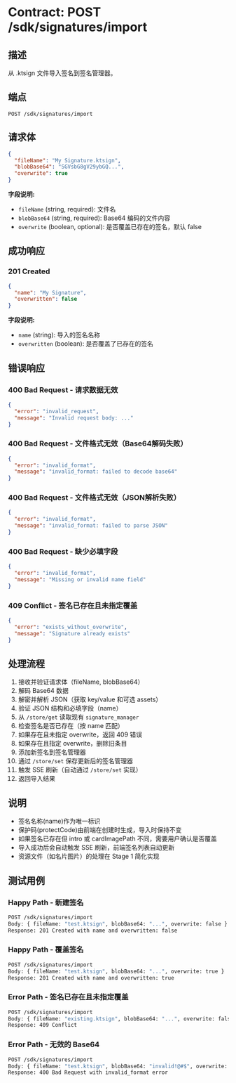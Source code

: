 # Contract: POST /sdk/signatures/import

## 描述
从 .ktsign 文件导入签名到签名管理器。

## 端点
`POST /sdk/signatures/import`

## 请求体
```json
{
  "fileName": "My Signature.ktsign",
  "blobBase64": "SGVsbG8gV29ybGQ...",
  "overwrite": true
}
```

**字段说明:**
- `fileName` (string, required): 文件名
- `blobBase64` (string, required): Base64 编码的文件内容
- `overwrite` (boolean, optional): 是否覆盖已存在的签名，默认 false

## 成功响应

### 201 Created
```json
{
  "name": "My Signature",
  "overwritten": false
}
```

**字段说明:**
- `name` (string): 导入的签名名称
- `overwritten` (boolean): 是否覆盖了已存在的签名

## 错误响应

### 400 Bad Request - 请求数据无效
```json
{
  "error": "invalid_request",
  "message": "Invalid request body: ..."
}
```

### 400 Bad Request - 文件格式无效（Base64解码失败）
```json
{
  "error": "invalid_format",
  "message": "invalid_format: failed to decode base64"
}
```

### 400 Bad Request - 文件格式无效（JSON解析失败）
```json
{
  "error": "invalid_format",
  "message": "invalid_format: failed to parse JSON"
}
```

### 400 Bad Request - 缺少必填字段
```json
{
  "error": "invalid_format",
  "message": "Missing or invalid name field"
}
```

### 409 Conflict - 签名已存在且未指定覆盖
```json
{
  "error": "exists_without_overwrite",
  "message": "Signature already exists"
}
```

## 处理流程

1. 接收并验证请求体（fileName, blobBase64）
2. 解码 Base64 数据
3. 解密并解析 JSON（获取 key/value 和可选 assets）
4. 验证 JSON 结构和必填字段（name）
5. 从 `/store/get` 读取现有 `signature_manager`
6. 检查签名是否已存在（按 name 匹配）
7. 如果存在且未指定 overwrite，返回 409 错误
8. 如果存在且指定 overwrite，删除旧条目
9. 添加新签名到签名管理器
10. 通过 `/store/set` 保存更新后的签名管理器
11. 触发 SSE 刷新（自动通过 `/store/set` 实现）
12. 返回导入结果

## 说明

- 签名名称(name)作为唯一标识
- 保护码(protectCode)由前端在创建时生成，导入时保持不变
- 如果签名已存在但 intro 或 cardImagePath 不同，需要用户确认是否覆盖
- 导入成功后会自动触发 SSE 刷新，前端签名列表自动更新
- 资源文件（如名片图片）的处理在 Stage 1 简化实现

## 测试用例

### Happy Path - 新建签名
```bash
POST /sdk/signatures/import
Body: { fileName: "test.ktsign", blobBase64: "...", overwrite: false }
Response: 201 Created with name and overwritten: false
```

### Happy Path - 覆盖签名
```bash
POST /sdk/signatures/import
Body: { fileName: "test.ktsign", blobBase64: "...", overwrite: true }
Response: 201 Created with name and overwritten: true
```

### Error Path - 签名已存在且未指定覆盖
```bash
POST /sdk/signatures/import
Body: { fileName: "existing.ktsign", blobBase64: "...", overwrite: false }
Response: 409 Conflict
```

### Error Path - 无效的 Base64
```bash
POST /sdk/signatures/import
Body: { fileName: "test.ktsign", blobBase64: "invalid!@#$", overwrite: false }
Response: 400 Bad Request with invalid_format error
```
